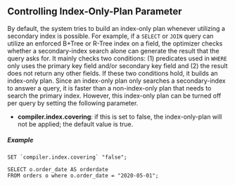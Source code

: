 <!--
 ! Licensed to the Apache Software Foundation (ASF) under one
 ! or more contributor license agreements.  See the NOTICE file
 ! distributed with this work for additional information
 ! regarding copyright ownership.  The ASF licenses this file
 ! to you under the Apache License, Version 2.0 (the
 ! "License"); you may not use this file except in compliance
 ! with the License.  You may obtain a copy of the License at
 !
 !   http://www.apache.org/licenses/LICENSE-2.0
 !
 ! Unless required by applicable law or agreed to in writing,
 ! software distributed under the License is distributed on an
 ! "AS IS" BASIS, WITHOUT WARRANTIES OR CONDITIONS OF ANY
 ! KIND, either express or implied.  See the License for the
 ! specific language governing permissions and limitations
 ! under the License.
 !-->

## <a id="Index_Only">Controlling Index-Only-Plan Parameter</a>
By default, the system tries to build an index-only plan whenever utilizing a secondary index is possible.
For example, if a `SELECT` or `JOIN` query can utilize an enforced B+Tree or R-Tree index on a field, the optimizer
checks whether a secondary-index search alone can generate the result that the query asks for. It
mainly checks two conditions: (1) predicates used in `WHERE` only uses the primary key field and/or secondary key field
and (2) the result does not return any other fields. If these two conditions hold, it builds an index-only plan.
Since an index-only plan only searches a secondary-index to answer a query, it is faster than
a non-index-only plan that needs to search the primary index.
However, this index-only plan can be turned off per query by setting the following parameter.

*  **compiler.index.covering**: if this is set to false, the index-only-plan will not be applied; the default value is true.

##### Example

    SET `compiler.index.covering` "false";

    SELECT o.order_date AS orderdate
    FROM orders o where o.order_date = "2020-05-01";
